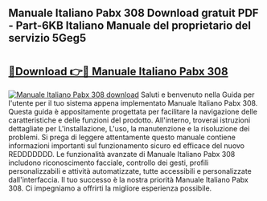 ## Manuale Italiano Pabx 308 Download gratuit PDF - Part-6KB Italiano Manuale del proprietario del servizio 5Geg5

# <h2><a href="http://df9o5z.blite.top/?on=Manuale+Italiano+Pabx+308">🔗Download 👉🔴 Manuale Italiano Pabx 308</a></h2>

[![Manuale Italiano Pabx 308 download](https://i.imgur.com/lujVjoI.png)](http://df9o5z.blite.top/?on=Manuale+Italiano+Pabx+308)
Saluti e benvenuto nella Guida per l'utente per il tuo sistema appena implementato Manuale Italiano Pabx 308. Questa guida è appositamente progettata per facilitare la navigazione delle caratteristiche e delle funzioni del prodotto. All'interno, troverai istruzioni dettagliate per L'installazione, L'uso, la manutenzione e la risoluzione dei problemi. Si prega di leggere attentamente questo manuale contiene informazioni importanti sul funzionamento sicuro ed efficace del nuovo REDDDDDDD. Le funzionalità avanzate di Manuale Italiano Pabx 308 includono riconoscimento facciale, controllo dei gesti, profili personalizzabili e attività automatizzate, tutte accessibili e personalizzate dall'interfaccia. Il tuo successo è la nostra priorità Manuale Italiano Pabx 308. Ci impegniamo a offrirti la migliore esperienza possibile.
